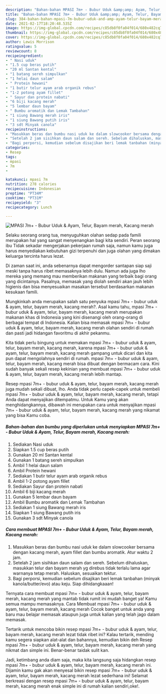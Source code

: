 ```yaml
---
description: "Bahan-bahan MPASI 7m+ - Bubur Uduk &amp;amp; Ayam, Telur, Bayam merah, Kacang merah yang nikmat dan Mudah Dibuat"
title: "Bahan-bahan MPASI 7m+ - Bubur Uduk &amp;amp; Ayam, Telur, Bayam merah, Kacang merah yang nikmat dan Mudah Dibuat"
slug: 384-bahan-bahan-mpasi-7m-bubur-uduk-and-amp-ayam-telur-bayam-merah-kacang-merah-yang-nikmat-dan-mudah-dibuat
date: 2021-02-17T18:20:48.535Z
image: https://img-global.cpcdn.com/recipes/c85db8f0fa04f014/680x482cq70/mpasi-7m-bubur-uduk-ayam-telur-bayam-merah-kacang-merah-foto-resep-utama.jpg
thumbnail: https://img-global.cpcdn.com/recipes/c85db8f0fa04f014/680x482cq70/mpasi-7m-bubur-uduk-ayam-telur-bayam-merah-kacang-merah-foto-resep-utama.jpg
cover: https://img-global.cpcdn.com/recipes/c85db8f0fa04f014/680x482cq70/mpasi-7m-bubur-uduk-ayam-telur-bayam-merah-kacang-merah-foto-resep-utama.jpg
author: Lewis Morrison
ratingvalue: 5
reviewcount: 8
recipeingredient:
- " Nasi uduk"
- "1.5 cup beras putih"
- "20 ml Santan kental"
- "1 batang sereh simpulkan"
- "1 helai daun salam"
- " Protein hewani"
- "1 butir telur ayam arab organik rebus"
- "1-2 potong ayam fillet"
- " Sayur dan protein nabati"
- "6 biji kacang merah"
- "5 lembar daun bayam"
- " Bumbu aromatik dan Lemak Tambahan"
- "1 siung Bawang merah iris"
- "1 siung Bawang putih iris"
- "3 sdt Minyak canola"
recipeinstructions:
- "Masukkan beras dan bumbu nasi uduk ke dalam slowcooker bersama dengan kacang merah, ayam fillet dan bumbu aromatik. Atur waktu 2 jam."
- "Setelah 2 jam sisihkan daun salam dan sereh. Sebelum dihaluskan, masukkan telur dan bayam merah yg direbus tidak terlalu lama agar warnanya tetap merah. Haluskan, sesuaikan tektur."
- "Bagi perporsi, kemudian sebelum disajikan beri lemak tanbahan (minyak kanola/butter/evo) atau keju. Siap dihidangkaaan!"
categories:
- Resep
tags:
- mpasi
- 7m
- 

katakunci: mpasi 7m  
nutrition: 278 calories
recipecuisine: Indonesian
preptime: "PT34M"
cooktime: "PT31M"
recipeyield: "3"
recipecategory: Lunch

---
```



![MPASI 7m+ - Bubur Uduk &amp; Ayam, Telur, Bayam merah, Kacang merah](https://img-global.cpcdn.com/recipes/c85db8f0fa04f014/680x482cq70/mpasi-7m-bubur-uduk-ayam-telur-bayam-merah-kacang-merah-foto-resep-utama.jpg)

Selaku seorang orang tua, menyuguhkan olahan sedap pada famili merupakan hal yang sangat menyenangkan bagi kita sendiri. Peran seorang ibu Tidak sekadar mengerjakan pekerjaan rumah saja, namun kamu juga harus menyediakan kebutuhan gizi terpenuhi dan juga olahan yang dimakan keluarga tercinta harus lezat.

Di zaman  saat ini, anda sebenarnya dapat mengorder santapan siap saji meski tanpa harus ribet memasaknya lebih dulu. Namun ada juga lho mereka yang memang mau memberikan makanan yang terbaik bagi orang yang dicintainya. Pasalnya, memasak yang diolah sendiri akan jauh lebih higienis dan bisa menyesuaikan masakan tersebut berdasarkan makanan kesukaan famili. 



Mungkinkah anda merupakan salah satu penyuka mpasi 7m+ - bubur uduk &amp; ayam, telur, bayam merah, kacang merah?. Asal kamu tahu, mpasi 7m+ - bubur uduk &amp; ayam, telur, bayam merah, kacang merah merupakan makanan khas di Indonesia yang kini disenangi oleh orang-orang di berbagai tempat di Indonesia. Kalian bisa memasak mpasi 7m+ - bubur uduk &amp; ayam, telur, bayam merah, kacang merah olahan sendiri di rumah dan pasti jadi hidangan favoritmu di akhir pekanmu.

Kita tidak perlu bingung untuk memakan mpasi 7m+ - bubur uduk &amp; ayam, telur, bayam merah, kacang merah, karena mpasi 7m+ - bubur uduk &amp; ayam, telur, bayam merah, kacang merah gampang untuk dicari dan kita pun dapat mengolahnya sendiri di rumah. mpasi 7m+ - bubur uduk &amp; ayam, telur, bayam merah, kacang merah bisa dibuat dengan bermacam cara. Kini sudah banyak sekali resep kekinian yang membuat mpasi 7m+ - bubur uduk &amp; ayam, telur, bayam merah, kacang merah lebih mantap.

Resep mpasi 7m+ - bubur uduk &amp; ayam, telur, bayam merah, kacang merah juga mudah sekali dibuat, lho. Anda tidak perlu capek-capek untuk membeli mpasi 7m+ - bubur uduk &amp; ayam, telur, bayam merah, kacang merah, tetapi Anda dapat menyajikan ditempatmu. Untuk Kamu yang akan menghidangkannya, dibawah ini merupakan cara untuk menyajikan mpasi 7m+ - bubur uduk &amp; ayam, telur, bayam merah, kacang merah yang nikamat yang bisa Kamu coba.

<!--inarticleads1-->

##### Bahan-bahan dan bumbu yang diperlukan untuk menyiapkan MPASI 7m+ - Bubur Uduk &amp; Ayam, Telur, Bayam merah, Kacang merah:

1. Sediakan  Nasi uduk
1. Siapkan 1.5 cup beras putih
1. Gunakan 20 ml Santan kental
1. Gunakan 1 batang sereh simpulkan
1. Ambil 1 helai daun salam
1. Ambil  Protein hewani
1. Sediakan 1 butir telur ayam arab organik rebus
1. Ambil 1-2 potong ayam fillet
1. Sediakan  Sayur dan protein nabati
1. Ambil 6 biji kacang merah
1. Gunakan 5 lembar daun bayam
1. Ambil  Bumbu aromatik dan Lemak Tambahan
1. Sediakan 1 siung Bawang merah iris
1. Siapkan 1 siung Bawang putih iris
1. Gunakan 3 sdt Minyak canola




<!--inarticleads2-->

##### Cara membuat MPASI 7m+ - Bubur Uduk &amp; Ayam, Telur, Bayam merah, Kacang merah:

1. Masukkan beras dan bumbu nasi uduk ke dalam slowcooker bersama dengan kacang merah, ayam fillet dan bumbu aromatik. Atur waktu 2 jam.
1. Setelah 2 jam sisihkan daun salam dan sereh. Sebelum dihaluskan, masukkan telur dan bayam merah yg direbus tidak terlalu lama agar warnanya tetap merah. Haluskan, sesuaikan tektur.
1. Bagi perporsi, kemudian sebelum disajikan beri lemak tanbahan (minyak kanola/butter/evo) atau keju. Siap dihidangkaaan!




Ternyata cara membuat mpasi 7m+ - bubur uduk &amp; ayam, telur, bayam merah, kacang merah yang mantab tidak rumit ini mudah banget ya! Kamu semua mampu memasaknya. Cara Membuat mpasi 7m+ - bubur uduk &amp; ayam, telur, bayam merah, kacang merah Cocok banget untuk anda yang baru mau belajar memasak ataupun juga untuk kalian yang telah jago dalam memasak.

Tertarik untuk mencoba bikin resep mpasi 7m+ - bubur uduk &amp; ayam, telur, bayam merah, kacang merah lezat tidak ribet ini? Kalau tertarik, mending kamu segera siapkan alat-alat dan bahannya, kemudian bikin deh Resep mpasi 7m+ - bubur uduk &amp; ayam, telur, bayam merah, kacang merah yang nikmat dan simple ini. Benar-benar taidak sulit kan. 

Jadi, ketimbang anda diam saja, maka kita langsung saja hidangkan resep mpasi 7m+ - bubur uduk &amp; ayam, telur, bayam merah, kacang merah ini. Dijamin kamu gak akan menyesal bikin resep mpasi 7m+ - bubur uduk &amp; ayam, telur, bayam merah, kacang merah lezat sederhana ini! Selamat berkreasi dengan resep mpasi 7m+ - bubur uduk &amp; ayam, telur, bayam merah, kacang merah enak simple ini di rumah kalian sendiri,oke!.

